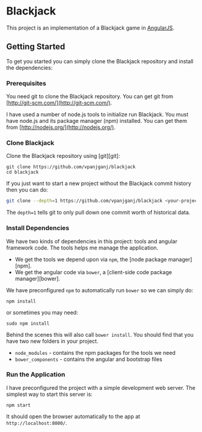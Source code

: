 # Blackjack

This project is an implementation of a Blackjack game in [AngularJS](http://angularjs.org/).

## Getting Started

To get you started you can simply clone the Blackjack repository and install the dependencies:

### Prerequisites

You need git to clone the Blackjack repository. You can get git from
[http://git-scm.com/](http://git-scm.com/).

I have used a number of node.js tools to initialize run Blackjack. You must have node.js and
its package manager (npm) installed.  You can get them from [http://nodejs.org/](http://nodejs.org/).

### Clone Blackjack

Clone the Blackjack repository using [git][git]:

```
git clone https://github.com/vpanjganj/blackjack
cd blackjack
```

If you just want to start a new project without the Blackjack commit history then you can do:

```bash
git clone --depth=1 https://github.com/vpanjganj/blackjack <your-project-name>
```

The `depth=1` tells git to only pull down one commit worth of historical data.

### Install Dependencies

We have two kinds of dependencies in this project: tools and angular framework code.  The tools helps
me manage the application.

* We get the tools we depend upon via `npm`, the [node package manager][npm].
* We get the angular code via `bower`, a [client-side code package manager][bower].

We have preconfigured `npm` to automatically run `bower` so we can simply do:

```
npm install
```
or sometimes you may need:

```
sudo npm install
```
Behind the scenes this will also call `bower install`.  You should find that you have two new
folders in your project.

* `node_modules` - contains the npm packages for the tools we need
* `bower_components` - contains the angular and bootstrap files

### Run the Application

I have preconfigured the project with a simple development web server.  The simplest way to start
this server is:

```
npm start
```

It should open the browser automatically to the app at `http://localhost:8000/`.



